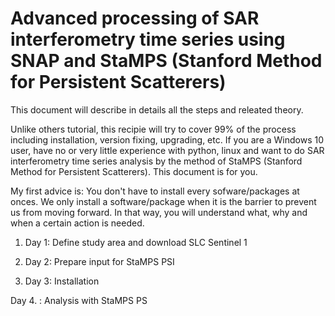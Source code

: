# Advanced processing of SAR interferometry time series using SNAP and StaMPS (Stanford Method for Persistent Scatterers)
This document will describe in details all the steps and releated theory.

Unlike others tutorial, this recipie will try to cover 99% of the process including installation, version fixing, upgrading, etc. If you are a Windows 10 user, have no or very little experience with python, linux and want to do SAR interferometry time series analysis by the method of StaMPS (Stanford Method for Persistent Scatterers). This document is for you.

My first advice is: You don't have to install every sofware/packages at onces. We only install a software/package when it is the barrier to prevent us from moving forward. In that way, you will understand what, why and when a certain action is needed. 

1. Day 1: Define study area and download SLC Sentinel 1

2. Day 2: Prepare input for StaMPS PSI

3. Day 3: Installation 

Day 4. : Analysis with StaMPS PS
